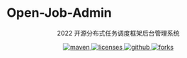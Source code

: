 # Open-Job-Admin


<p align="center">
2022 开源分布式任务调度框架后台管理系统
</p>

<p align="center">
  <a href="https://search.maven.org/search?q=g:com.saucesubfresh%20a:open-starter-*">
    <img alt="maven" src="https://img.shields.io/github/v/release/lijunping365/Open-Job-Admin?include_prereleases&logo=Open-Job-Admin&style=plastic">
  </a>

  <a href="https://www.apache.org/licenses/LICENSE-2.0">
    <img alt="licenses" src="https://img.shields.io/badge/license-Apache%202-4EB1BA.svg?style=flat-square">
  </a>

  <a href="https://github.com/lijunping365/Open-Job-Admin">
    <img alt="github" src="https://badgen.net/github/stars/lijunping365/Open-Job-Admin?icon=github" >
  </a>

  <a href="https://github.com/lijunping365/Open-Job-Admin">
      <img alt="forks" src="https://badgen.net/github/forks/lijunping365/Open-Job-Admin?icon=github&color=4ab8a1" >
    </a>
</p>
